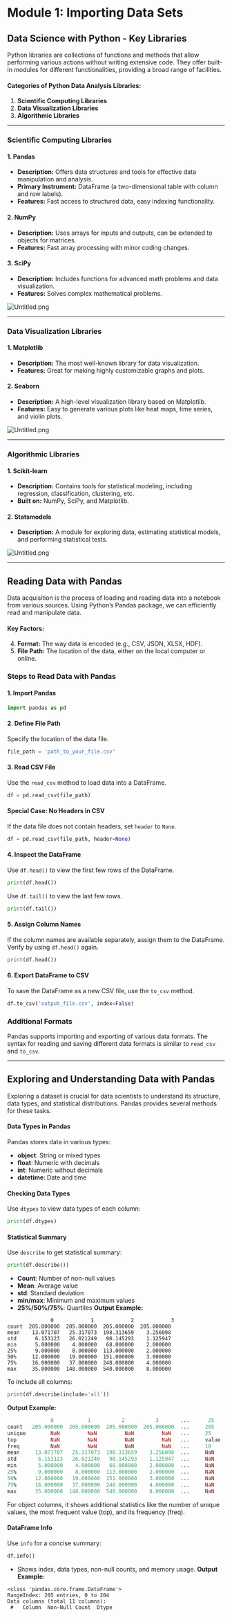 

# Module 1: Importing Data Sets
## Data Science with Python - Key Libraries
Python libraries are collections of functions and methods that allow performing various actions without writing extensive code. They offer built-in modules for different functionalities, providing a broad range of facilities.
#### Categories of Python Data Analysis Libraries:
1. **Scientific Computing Libraries**
2. **Data Visualization Libraries**
3. **Algorithmic Libraries**

___
### Scientific Computing Libraries
#### 1. **Pandas**
- **Description:** Offers data structures and tools for effective data manipulation and analysis.
- **Primary Instrument:** DataFrame (a two-dimensional table with column and row labels).
- **Features:** Fast access to structured data, easy indexing functionality.
#### 2. **NumPy**
- **Description:** Uses arrays for inputs and outputs, can be extended to objects for matrices.
- **Features:** Fast array processing with minor coding changes.
#### 3. **SciPy**
- **Description:** Includes functions for advanced math problems and data visualization.
- **Features:** Solves complex mathematical problems.

![Untitled.png](https://prod-files-secure.s3.us-west-2.amazonaws.com/03e82b26-cccb-4906-bb56-adabcbdc0655/997ac361-58a8-4f04-bb0f-79fea4baa761/Untitled.png?X-Amz-Algorithm=AWS4-HMAC-SHA256&X-Amz-Content-Sha256=UNSIGNED-PAYLOAD&X-Amz-Credential=ASIAZI2LB466USRUVFWM%2F20250201%2Fus-west-2%2Fs3%2Faws4_request&X-Amz-Date=20250201T211310Z&X-Amz-Expires=3600&X-Amz-Security-Token=IQoJb3JpZ2luX2VjENX%2F%2F%2F%2F%2F%2F%2F%2F%2F%2FwEaCXVzLXdlc3QtMiJHMEUCIH0GC0ErFW9qZk148qdOn8mfX2ItmBgvocvpshRuqiUDAiEA6wUlFlvJdvQGojiZ5G%2B43E7SRClhGUxcs0sGQ2z4FWcqiAQI3v%2F%2F%2F%2F%2F%2F%2F%2F%2F%2FARAAGgw2Mzc0MjMxODM4MDUiDOLdQVXrchnDgBl1fCrcA72BM73081Pk9JxsIla9XE5YJL0Uf5vLO0lUuP2uh7hoM0Uc%2FZ68iVzRovCYVtxmxXJ1B%2FhG%2BfywzfN%2F0YA6BycleM47AMf2hE0nYILdplhSuULSHVzDfLuX5EdtbuifdkssJ%2FaD0u9e%2Ft12ZIX6ZIdcGq8xO1HnvVjEGxs2Tr6X54CUFq%2BWg%2FOEC3SqTYTTpkGZM6%2B%2BCEEDywOqueMdsl5j%2F%2BKEgmJUM4%2FQkoig6GCJdkJ0Pmdhnqzu0u%2FKyp4JyfDu1paOm05cNbVLrirV%2BQGexaOF2%2BbUJq3K2bj2D1XlN9Ac0H6%2FEw9SgZDOePELCBXOK9hk6UVlFfH3UUMHQUH6rTSvLZx69DMxuRsGPOT8Hs0fomTC2x%2FmVokLbqdv9dyhuG3MvcB0TwPGEjOEgtFOwSOvrr8kgVfaqWmmV7ZUD%2BIMoYGLl4iiDX8z6F%2Bg9Ejr01AD0Mwlad%2B3MjzTLihljYQcZ9KX22qM5WPeYN%2B%2BG6IHI6bgRjlHoeCOkSwK4rTMWg8ynPvoS0d8rSARz95rQEsyjybHyQruGU5IvOcdJpvF%2FyBDem2Q2az38jm2kLAVGkHnNEnHnMmf4q3AE6MSLhgtwE%2FPzDZmfU0S7ZPhzxgErU9GI3fs2S%2B1MKiU%2BrwGOqUBTENEm%2FArR9b6REb9dTPVo%2BCu1M%2FncRVtTYhHOurpsn0DZ2xBt5ZJFboNcJ%2BNVQK9ucaA5k2WEnb%2BXkbEuD7P%2BNH2gUTzKJBNRd5c2PMvbKZJEzhrjO8NVuSdfOllRZ0N1a9QKcTOuW7SGFpPc0XtD0YD0sOk3xlySFg3PdS7eO7HGiut6ZJ3PguxJtBQAtv7nJhZZPggpYIot5TeziInwOocmUD9&X-Amz-Signature=3aa9a39ed03c09e11ccbafe223fe1cd068679639df585dda4441bef4bf4ad004&X-Amz-SignedHeaders=host&x-id=GetObject)
___
### Data Visualization Libraries
#### 1. **Matplotlib**
- **Description:** The most well-known library for data visualization.
- **Features:** Great for making highly customizable graphs and plots.
#### 2. **Seaborn**
- **Description:** A high-level visualization library based on Matplotlib.
- **Features:** Easy to generate various plots like heat maps, time series, and violin plots.

![Untitled.png](https://prod-files-secure.s3.us-west-2.amazonaws.com/03e82b26-cccb-4906-bb56-adabcbdc0655/733d1e42-5a53-4fd8-90c1-3d85254369a6/Untitled.png?X-Amz-Algorithm=AWS4-HMAC-SHA256&X-Amz-Content-Sha256=UNSIGNED-PAYLOAD&X-Amz-Credential=ASIAZI2LB466WWTFNXQL%2F20250201%2Fus-west-2%2Fs3%2Faws4_request&X-Amz-Date=20250201T211309Z&X-Amz-Expires=3600&X-Amz-Security-Token=IQoJb3JpZ2luX2VjENX%2F%2F%2F%2F%2F%2F%2F%2F%2F%2FwEaCXVzLXdlc3QtMiJIMEYCIQCKSViXN3qmr1j%2FcrpP3JdSQccw9QlhHVXPCQ5Oaz2HbQIhAP0si2lpsso8mIPPbmH5crSa9lvrcEhEdj2X9Jr%2FRy99KogECN7%2F%2F%2F%2F%2F%2F%2F%2F%2F%2FwEQABoMNjM3NDIzMTgzODA1IgyTpID3gcQpjpiNW0sq3APkBRo5gn5OW9N3j8ycwucVIZF%2FbnEwRPn5Fsj%2BcbkGE5GAvMqQfUY%2BxB19i7c0l%2Bb%2FjU7aG7Gw8eniCq3DBz8u0sKMGiRyqUJ5CIyIMHbqCNm5Nk27Ju8NICe50p4uWbbb%2ByVbCmV4D0QMDUkJAIGT1ylWzaL8b5iV%2BgUDmfnv%2ByR4ki4%2FUrjSdHhuKbNe6d9nDVWUCk8%2Fg0p2aR%2BZ7Ro77IsMcZkyHIM8DG727wbY4ufRYauGZciJ%2BZdAIRTR5LP%2F5gCzqJ%2BgVfR4v4M9dCVz8D1xa18a2BV4KCOfXV2vMSIqjE%2FR8crnXI5TWH9xIc8CPFAkhixVQl%2FFRZDZkPI5WtFzEFfcweTQUVPBS9Z40k9f5SbccbH%2B3pv4IwsKodz%2BqbVbUq8dlEcPcJKT1i68qjq9DaGcXYGJtQCW4gYLnCTY20Q6Qa2ZAOEEVWnu3v6zTpSnLXwP6BhmF9sdgFu9EMsgjjJn91sOXjWluXoEG7bczlytFMzB6k%2BQCmDA0PmG%2Frse3QYXbqTeSXIMK4bxFm9c%2BGWZOszJkIfycxhh7PcZQPDJoIgRdlCyObO1Vgjb6LAEimKksTiqXJ%2BaHuP7qC9p7X%2Fjo9bplbiAQ0Qa%2FkAb%2F2Skz1V79b5XxzCqlPq8BjqkAYh9A5ee%2F%2Bm%2B8wi9q6sUrEYTDD7rK4cBUSGpG2yEdpZdDij9sfQfV%2FKJgWgRzIZO0Bi2FEohu9sRkKE0EoK70ZlGMOjDwDAMkHJM65YMwV20K8NYnanoy5XPT4ogNlXksaOJESJKYC35qPwwS6TuKMrzv3VbkS585DvlgNtjTz7a%2FWqGx7CroUOXuQ4U%2BmrVVYhw7QObWHxD5Zdl5xqcNro57nCp&X-Amz-Signature=330fcee19250bb832f11d601b476bcc3ff5d0c14df138e97ab3382e021bb2fca&X-Amz-SignedHeaders=host&x-id=GetObject)
___
### Algorithmic Libraries
#### 1. **Scikit-learn**
- **Description:** Contains tools for statistical modeling, including regression, classification, clustering, etc.
- **Built on:** NumPy, SciPy, and Matplotlib.
#### 2. **Statsmodels**
- **Description:** A module for exploring data, estimating statistical models, and performing statistical tests.

![Untitled.png](https://prod-files-secure.s3.us-west-2.amazonaws.com/03e82b26-cccb-4906-bb56-adabcbdc0655/c62885f5-417d-4179-834f-d68f8f2bdf39/Untitled.png?X-Amz-Algorithm=AWS4-HMAC-SHA256&X-Amz-Content-Sha256=UNSIGNED-PAYLOAD&X-Amz-Credential=ASIAZI2LB466WWTFNXQL%2F20250201%2Fus-west-2%2Fs3%2Faws4_request&X-Amz-Date=20250201T211309Z&X-Amz-Expires=3600&X-Amz-Security-Token=IQoJb3JpZ2luX2VjENX%2F%2F%2F%2F%2F%2F%2F%2F%2F%2FwEaCXVzLXdlc3QtMiJIMEYCIQCKSViXN3qmr1j%2FcrpP3JdSQccw9QlhHVXPCQ5Oaz2HbQIhAP0si2lpsso8mIPPbmH5crSa9lvrcEhEdj2X9Jr%2FRy99KogECN7%2F%2F%2F%2F%2F%2F%2F%2F%2F%2FwEQABoMNjM3NDIzMTgzODA1IgyTpID3gcQpjpiNW0sq3APkBRo5gn5OW9N3j8ycwucVIZF%2FbnEwRPn5Fsj%2BcbkGE5GAvMqQfUY%2BxB19i7c0l%2Bb%2FjU7aG7Gw8eniCq3DBz8u0sKMGiRyqUJ5CIyIMHbqCNm5Nk27Ju8NICe50p4uWbbb%2ByVbCmV4D0QMDUkJAIGT1ylWzaL8b5iV%2BgUDmfnv%2ByR4ki4%2FUrjSdHhuKbNe6d9nDVWUCk8%2Fg0p2aR%2BZ7Ro77IsMcZkyHIM8DG727wbY4ufRYauGZciJ%2BZdAIRTR5LP%2F5gCzqJ%2BgVfR4v4M9dCVz8D1xa18a2BV4KCOfXV2vMSIqjE%2FR8crnXI5TWH9xIc8CPFAkhixVQl%2FFRZDZkPI5WtFzEFfcweTQUVPBS9Z40k9f5SbccbH%2B3pv4IwsKodz%2BqbVbUq8dlEcPcJKT1i68qjq9DaGcXYGJtQCW4gYLnCTY20Q6Qa2ZAOEEVWnu3v6zTpSnLXwP6BhmF9sdgFu9EMsgjjJn91sOXjWluXoEG7bczlytFMzB6k%2BQCmDA0PmG%2Frse3QYXbqTeSXIMK4bxFm9c%2BGWZOszJkIfycxhh7PcZQPDJoIgRdlCyObO1Vgjb6LAEimKksTiqXJ%2BaHuP7qC9p7X%2Fjo9bplbiAQ0Qa%2FkAb%2F2Skz1V79b5XxzCqlPq8BjqkAYh9A5ee%2F%2Bm%2B8wi9q6sUrEYTDD7rK4cBUSGpG2yEdpZdDij9sfQfV%2FKJgWgRzIZO0Bi2FEohu9sRkKE0EoK70ZlGMOjDwDAMkHJM65YMwV20K8NYnanoy5XPT4ogNlXksaOJESJKYC35qPwwS6TuKMrzv3VbkS585DvlgNtjTz7a%2FWqGx7CroUOXuQ4U%2BmrVVYhw7QObWHxD5Zdl5xqcNro57nCp&X-Amz-Signature=c6bd6849c69aba895f61e330e66f14b0a81c9806ee20a5fafe330dc36059390b&X-Amz-SignedHeaders=host&x-id=GetObject)
___
## Reading Data with Pandas
Data acquisition is the process of loading and reading data into a notebook from various sources. Using Python’s Pandas package, we can efficiently read and manipulate data.
#### Key Factors:
4. **Format:** The way data is encoded (e.g., CSV, JSON, XLSX, HDF).
5. **File Path:** The location of the data, either on the local computer or online.
### Steps to Read Data with Pandas
#### 1. **Import Pandas**
```python
import pandas as pd
```
#### 2. **Define File Path**
Specify the location of the data file.
```python
file_path = 'path_to_your_file.csv'
```
#### 3. **Read CSV File**
Use the `read_csv` method to load data into a DataFrame.
```python
df = pd.read_csv(file_path)
```
#### Special Case: No Headers in CSV
If the data file does not contain headers, set `header` to `None`.
```python
df = pd.read_csv(file_path, header=None)
```
#### 4. **Inspect the DataFrame**
Use `df.head()` to view the first few rows of the DataFrame.
```python
print(df.head())
```
Use `df.tail()` to view the last few rows.
```python
print(df.tail())
```
#### 5. **Assign Column Names**
If the column names are available separately, assign them to the DataFrame.
Verify by using `df.head()` again.
```python
print(df.head())
```
#### 6. **Export DataFrame to CSV**
To save the DataFrame as a new CSV file, use the `to_csv` method.
```python
df.to_csv('output_file.csv', index=False)
```
### Additional Formats
Pandas supports importing and exporting of various data formats. The syntax for reading and saving different data formats is similar to `read_csv` and `to_csv`.
___
## Exploring and Understanding Data with Pandas
Exploring a dataset is crucial for data scientists to understand its structure, data types, and statistical distributions. Pandas provides several methods for these tasks.
#### Data Types in Pandas
Pandas stores data in various types:
- **object**: String or mixed types
- **float**: Numeric with decimals
- **int**: Numeric without decimals
- **datetime**: Date and time
#### Checking Data Types
Use `dtypes` to view data types of each column:
```python
print(df.dtypes)
```
#### Statistical Summary
Use `describe` to get statistical summary:
```python
print(df.describe())
```
- **Count**: Number of non-null values
- **Mean**: Average value
- **std**: Standard deviation
- **min/max**: Minimum and maximum values
- **25%/50%/75%**: Quartiles
**Output Example:**
```plain text
              0            1            2            3
count  205.000000  205.000000  205.000000  205.000000
mean    13.071707   25.317073  198.313659    3.256098
std      6.153123   26.021249   90.145293    1.125947
min      5.000000    4.000000   68.000000    2.000000
25%      9.000000    8.000000  113.000000    2.000000
50%     12.000000   19.000000  151.000000    3.000000
75%     16.000000   37.000000  248.000000    4.000000
max     35.000000  148.000000  540.000000    8.000000
```
To include all columns:
```python
print(df.describe(include='all'))
```
**Output Example:**
```r
              0           1          2          3       ...      25       26       27
count   205.000000  205.000000  205.000000  205.000000  ...     205      205      205
unique        NaN         NaN         NaN         NaN   ...     25       25       25
top           NaN         NaN         NaN         NaN   ...     value    value    value
freq          NaN         NaN         NaN         NaN   ...     10       10       10
mean     13.071707   25.317073  198.313659    3.256098  ...     NaN      NaN      NaN
std       6.153123   26.021249   90.145293    1.125947  ...     NaN      NaN      NaN
min       5.000000    4.000000   68.000000    2.000000  ...     NaN      NaN      NaN
25%       9.000000    8.000000  113.000000    2.000000  ...     NaN      NaN      NaN
50%      12.000000   19.000000  151.000000    3.000000  ...     NaN      NaN      NaN
75%      16.000000   37.000000  248.000000    4.000000  ...     NaN      NaN      NaN
max      35.000000  148.000000  540.000000    8.000000  ...     NaN      NaN      NaN
```
For object columns, it shows additional statistics like the number of unique values, the most frequent value (top), and its frequency (freq).
#### DataFrame Info
Use `info` for a concise summary:
```python
df.info()
```
- Shows index, data types, non-null counts, and memory usage.
**Output Example:**
```less
<class 'pandas.core.frame.DataFrame'>
RangeIndex: 205 entries, 0 to 204
Data columns (total 11 columns):
 #   Column  Non-Null Count  Dtype
